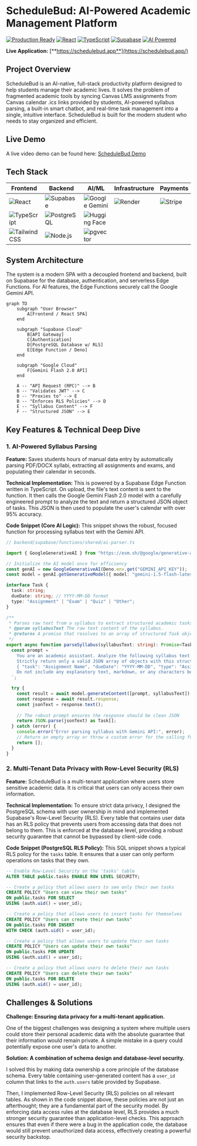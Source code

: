 # ScheduleBud: AI-Powered Academic Management Platform

[![Production Ready](https://img.shields.io/badge/Status-Production%20Ready-green)](https://schedulebud.app/) [![React](https://img.shields.io/badge/React-18.2.0-blue)](https://reactjs.org/) [![TypeScript](https://img.shields.io/badge/TypeScript-5.8.3-blue)](https://www.typescriptlang.org/) [![Supabase](https://img.shields.io/badge/Supabase-Edge%20Functions-blue)](https://supabase.com/) [![AI Powered](https://img.shields.io/badge/AI-Gemini%20Flash%202.0-purple)](https://deepmind.google/technologies/gemini/)

**Live Application:** [**https://schedulebud.app**](https://schedulebud.app/)

## Project Overview

ScheduleBud is an AI-native, full-stack productivity platform designed to help students manage their academic lives. It solves the problem of fragmented academic tools by syncing Canvas LMS assignments from Canvas calendar .ics links provided by students, AI-powered syllabus parsing, a built-in smart chatbot, and real-time task management into a single, intuitive interface. ScheduleBud is built for the modern student who needs to stay organized and efficient.

## Live Demo

A live video demo can be found here: [ScheduleBud Demo](https://youtu.be/zztlhaFNqRM?si=7mF0thwUzSvvUwfq)

## Tech Stack

| Frontend | Backend | AI/ML | Infrastructure | Payments | Testing |
|---|---|---|---|---|---|
| ![React](https://img.shields.io/badge/-React-61DAFB?logo=react&logoColor=white) | ![Supabase](https://img.shields.io/badge/-Supabase-3FCF8E?logo=supabase&logoColor=white) | ![Google Gemini](https://img.shields.io/badge/-Google%20Gemini-8A2BE2?logo=google&logoColor=white) | ![Render](https://img.shields.io/badge/-Render-46E3B7?logo=render&logoColor=white) | ![Stripe](https://img.shields.io/badge/-Stripe-6772E5?logo=stripe&logoColor=white) | ![Playwright](https://img.shields.io/badge/-Playwright-2EAD33?logo=playwright&logoColor=white) |
| ![TypeScript](https://img.shields.io/badge/-TypeScript-3178C6?logo=typescript&logoColor=white) | ![PostgreSQL](https://img.shields.io/badge/-PostgreSQL-4169E1?logo=postgresql&logoColor=white) | ![Hugging Face](https://img.shields.io/badge/-Hugging%20Face-FFD000?logo=huggingface&logoColor=white) | | | ![Jest](https://img.shields.io/badge/-Jest-C21325?logo=jest&logoColor=white) |
| ![Tailwind CSS](https://img.shields.io/badge/-Tailwind%20CSS-06B6D4?logo=tailwind-css&logoColor=white) | ![Node.js](https://img.shields.io/badge/-Node.js-339933?logo=node.js&logoColor=white) | ![pgvector](https://img.shields.io/badge/-pgvector-2F69AD?logo=postgresql&logoColor=white) | | | |

## System Architecture

The system is a modern SPA with a decoupled frontend and backend, built on Supabase for the database, authentication, and serverless Edge Functions. For AI features, the Edge Functions securely call the Google Gemini API.

```mermaid
graph TD
    subgraph "User Browser"
        A[Frontend / React SPA]
    end

    subgraph "Supabase Cloud"
        B[API Gateway]
        C[Authentication]
        D[PostgreSQL Database w/ RLS]
        E[Edge Function / Deno]
    end

    subgraph "Google Cloud"
        F[Gemini Flash 2.0 API]
    end

    A -- "API Request (RPC)" --> B
    B -- "Validates JWT" --> C
    B -- "Proxies to" --> E
    B -- "Enforces RLS Policies" --> D
    E -- "Syllabus Content" --> F
    F -- "Structured JSON" --> E
```

## Key Features & Technical Deep Dive

### 1. AI-Powered Syllabus Parsing

**Feature:** Saves students hours of manual data entry by automatically parsing PDF/DOCX syllabi, extracting all assignments and exams, and populating their calendar in seconds.

**Technical Implementation:** This is powered by a Supabase Edge Function written in TypeScript. On upload, the file's text content is sent to the function. It then calls the Google Gemini Flash 2.0 model with a carefully engineered prompt to analyze the text and return a structured JSON object of tasks. This JSON is then used to populate the user's calendar with over 95% accuracy.

**Code Snippet (Core AI Logic):**
This snippet shows the robust, focused function for processing syllabus text with the Gemini API.

```typescript
// backend/supabase/functions/shared/ai-parser.ts

import { GoogleGenerativeAI } from "https://esm.sh/@google/generative-ai";

// Initialize the AI model once for efficiency
const genAI = new GoogleGenerativeAI(Deno.env.get("GEMINI_API_KEY"));
const model = genAI.getGenerativeModel({ model: "gemini-1.5-flash-latest" });

interface Task {
  task: string;
  dueDate: string; // YYYY-MM-DD format
  type: "Assignment" | "Exam" | "Quiz" | "Other";
}

/**
 * Parses raw text from a syllabus to extract structured academic tasks.
 * @param syllabusText The raw text content of the syllabus.
 * @returns A promise that resolves to an array of structured Task objects.
 */
export async function parseSyllabus(syllabusText: string): Promise<Task[]> {
  const prompt = `
    You are an academic assistant. Analyze the following syllabus text and extract all assignments, exams, and deadlines.
    Strictly return only a valid JSON array of objects with this structure:
    { "task": "Assignment Name", "dueDate": "YYYY-MM-DD", "type": "Assignment/Exam/Quiz/Other" }
    Do not include any explanatory text, markdown, or any characters before or after the JSON array.
  `;

  try {
    const result = await model.generateContent([prompt, syllabusText]);
    const response = await result.response;
    const jsonText = response.text();
    
    // The robust prompt ensures the response should be clean JSON
    return JSON.parse(jsonText) as Task[];
  } catch (error) {
    console.error("Error parsing syllabus with Gemini API:", error);
    // Return an empty array or throw a custom error for the calling function to handle
    return [];
  }
}
```

### 2. Multi-Tenant Data Privacy with Row-Level Security (RLS)

**Feature:** ScheduleBud is a multi-tenant application where users store sensitive academic data. It is critical that users can only access their own information.

**Technical Implementation:** To ensure strict data privacy, I designed the PostgreSQL schema with user ownership in mind and implemented Supabase's Row-Level Security (RLS). Every table that contains user data has an RLS policy that prevents users from accessing data that does not belong to them. This is enforced at the database level, providing a robust security guarantee that cannot be bypassed by client-side code.

**Code Snippet (PostgreSQL RLS Policy):**
This SQL snippet shows a typical RLS policy for the `tasks` table. It ensures that a user can only perform operations on tasks that they own.

```sql
-- Enable Row-Level Security on the 'tasks' table
ALTER TABLE public.tasks ENABLE ROW LEVEL SECURITY;

-- Create a policy that allows users to see only their own tasks
CREATE POLICY "Users can view their own tasks"
ON public.tasks FOR SELECT
USING (auth.uid() = user_id);

-- Create a policy that allows users to insert tasks for themselves
CREATE POLICY "Users can create their own tasks"
ON public.tasks FOR INSERT
WITH CHECK (auth.uid() = user_id);

-- Create a policy that allows users to update their own tasks
CREATE POLICY "Users can update their own tasks"
ON public.tasks FOR UPDATE
USING (auth.uid() = user_id);

-- Create a policy that allows users to delete their own tasks
CREATE POLICY "Users can delete their own tasks"
ON public.tasks FOR DELETE
USING (auth.uid() = user_id);
```

## Challenges & Solutions

**Challenge: Ensuring data privacy for a multi-tenant application.**

One of the biggest challenges was designing a system where multiple users could store their personal academic data with the absolute guarantee that their information would remain private. A simple mistake in a query could potentially expose one user's data to another.

**Solution: A combination of schema design and database-level security.**

I solved this by making data ownership a core principle of the database schema. Every table containing user-generated content has a `user_id` column that links to the `auth.users` table provided by Supabase.

Then, I implemented Row-Level Security (RLS) policies on all relevant tables. As shown in the code snippet above, these policies are not just an afterthought; they are a fundamental part of the security model. By enforcing data access rules at the database level, RLS provides a much stronger security guarantee than application-level checks. This approach ensures that even if there were a bug in the application code, the database would still prevent unauthorized data access, effectively creating a powerful security backstop.
